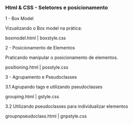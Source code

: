 ### Html & CSS - Seletores e posicionamento

1 - Box Model

Vizualizando o Box model na prática:

boxmodel.html | boxstyle.css

2 - Posicionamento de Elementos

Praticando manipular o posicionamento de elementos.


positioning.html | posstyle.css

3 - Agrupamento e Pseudoclasses

3.1 Agrupando tags e utilizando pseudoclasses

grouping.html | gstyle.css

3.2 Utilizando pseudoclasses para individualizar elementos

groupnpseudoclass.html | gnpstyle.css